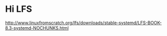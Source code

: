 # Hi LFS

http://www.linuxfromscratch.org/lfs/downloads/stable-systemd/LFS-BOOK-8.3-systemd-NOCHUNKS.html
